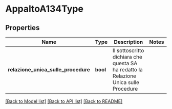 # AppaltoA134Type

## Properties
Name | Type | Description | Notes
------------ | ------------- | ------------- | -------------
**relazione_unica_sulle_procedure** | **bool** | Il sottoscritto dichiara che questa SA ha redatto la Relazione Unica sulle Procedure | 

[[Back to Model list]](../README.md#documentation-for-models) [[Back to API list]](../README.md#documentation-for-api-endpoints) [[Back to README]](../README.md)

